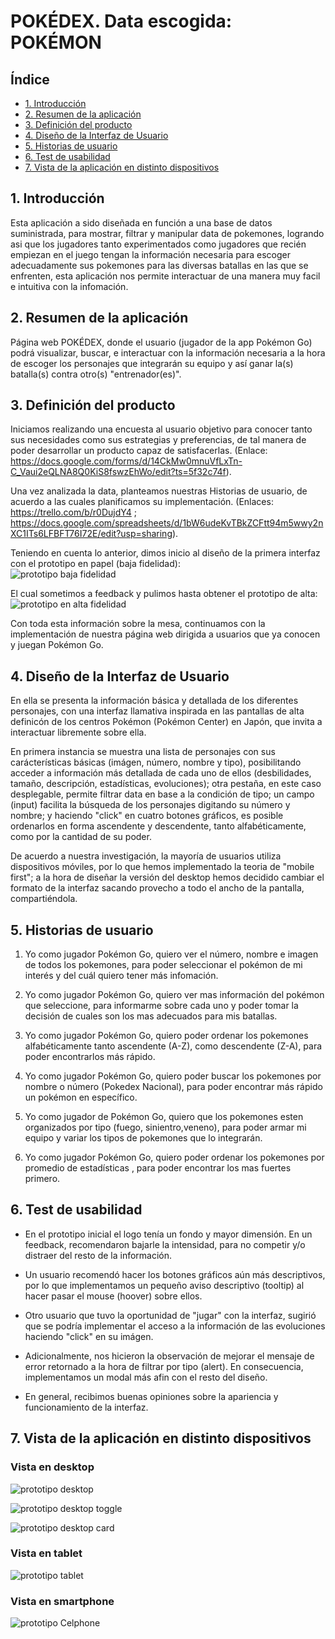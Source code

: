 # POKÉDEX. Data escogida: POKÉMON 

## Índice

* [1. Introducción](#1-introducción)
* [2. Resumen de la aplicación](#2-resumen-de-la-aplicación)
* [3. Definición del producto](#3-definición-del-producto)
* [4. Diseño de la Interfaz de Usuario](#4-diseño-de-la-interfaz-de-usuario)
* [5. Historias de usuario](#5-historias-de-usuario)
* [6. Test de usabilidad](#6-test-de-usabilidad)
* [7. Vista de la aplicación en distinto dispositivos](#7-vista-de-la-aplicación-en-distinto-dispositivos)


## 1. Introducción

Esta aplicación a sido diseñada en función a una base de datos suministrada, para mostrar, filtrar y manipular data de pokemones, logrando asi que los jugadores tanto experimentados como jugadores
que recién empiezan en el juego tengan la información necesaria para escoger adecuadamente sus pokemones para las diversas batallas en las que se enfrenten,
esta aplicación nos permite interactuar de una manera muy facil e intuitiva con la infomación.

## 2. Resumen de la aplicación

Página web POKÉDEX, donde el usuario (jugador de la app Pokémon Go) podrá visualizar, buscar, e interactuar con la información necesaria a la hora de escoger los personajes que integrarán su equipo y así ganar la(s) batalla(s) contra otro(s) "entrenador(es)".

## 3. Definición del producto

Iniciamos realizando una encuesta al usuario objetivo para conocer tanto sus necesidades como sus estrategias y preferencias, de tal manera de poder desarrollar un producto capaz de satisfacerlas. (Enlace:
https://docs.google.com/forms/d/14CkMw0mnuVfLxTn-C_Vaui2eQLNA8Q0KiS8fswzEhWo/edit?ts=5f32c74f).

Una vez analizada la data, planteamos nuestras Historias de usuario, de acuerdo a las cuales planificamos su implementación. (Enlaces: https://trello.com/b/r0DujdY4 ; https://docs.google.com/spreadsheets/d/1bW6udeKvTBkZCFtt94m5wwy2nXC1ITs6LFBFT76I72E/edit?usp=sharing).

Teniendo en cuenta lo anterior, dimos inicio al diseño de la primera interfaz con el prototipo en papel (baja fidelidad):  
![prototipo baja fidelidad](srcimages/Propotipo-papel-baja-fidelidad.jpg)

El cual sometimos a feedback y pulimos hasta obtener el prototipo de alta:
![prototipo en alta fidelidad](src/images/Propotipo-Figma-alta-fidelidad.jpg)

Con toda esta información sobre la mesa, continuamos con la implementación de nuestra página web dirigida a usuarios que ya conocen y juegan Pokémon Go. 

## 4. Diseño de la Interfaz de Usuario

En ella se presenta la información básica y detallada de los diferentes personajes, con una interfaz llamativa inspirada en las pantallas de alta definicón de los centros Pokémon (Pokémon Center) en Japón, que invita a interactuar libremente sobre ella. 

En primera instancia se muestra una lista de personajes con sus carácterísticas básicas (imágen, número, nombre y tipo), posibilitando acceder a información más detallada de cada uno de ellos (desbilidades, tamaño, descripción, estadísticas, evoluciones);  otra pestaña, en este caso desplegable, permite filtrar data en base a la condición de tipo; un campo (input) facilita la búsqueda de los personajes digitando su número y nombre; y haciendo "click" en cuatro botones gráficos, es posible ordenarlos en forma ascendente y descendente, tanto alfabéticamente, como por la cantidad de su poder. 

De acuerdo a nuestra investigación, la mayoría de usuarios utiliza dispositivos móviles, por lo que hemos implementado la teoria de "mobile first"; a la hora de diseñar la versión del desktop hemos decidido cambiar el formato de la interfaz sacando provecho a todo el ancho de la pantalla, compartiéndola.

## 5. Historias de usuario

1. Yo como jugador Pokémon Go, quiero ver el número, nombre e imagen de todos los pokemones, para poder seleccionar el pokémon de mi interés y del cuál quiero tener más infomación.

2. Yo como jugador Pokémon Go, quiero ver mas información del pokémon que seleccione, para informarme sobre cada uno y poder tomar la decisión de cuales son los mas adecuados para mis batallas.

3. Yo como jugador Pokémon Go, quiero poder ordenar los pokemones alfabéticamente tanto ascendente (A-Z), como descendente (Z-A), para poder encontrarlos más rápido.

4. Yo como jugador Pokémon Go, quiero poder buscar los pokemones por nombre o número (Pokedex Nacional), para poder encontrar más rápido un pokémon en específico.

5. Yo como jugador de Pokémon Go, quiero que los pokemones esten organizados por tipo (fuego, sinientro,veneno), para poder armar mi equipo y variar los tipos de pokemones que lo integrarán.

6. Yo como jugador Pokémon Go, quiero poder ordenar los pokemones por  promedio de estadísticas , para poder encontrar los mas fuertes primero.

## 6. Test de usabilidad

* En el prototipo inicial el logo tenía un fondo y mayor dimensión. En un feedback, recomendaron bajarle la intensidad, para no competir y/o distraer del resto de la información.

* Un usuario recomendó hacer los botones gráficos aún más descriptivos, por lo que implementamos un pequeño aviso descriptivo (tooltip) al hacer pasar el mouse (hoover) sobre ellos.

* Otro usuario que tuvo la oportunidad de "jugar" con la interfaz, sugirió que se podría implementar el acceso a la información de las evoluciones haciendo "click" en su imágen.

* Adicionalmente, nos hicieron la observación de mejorar el mensaje de error retornado a la hora de filtrar por tipo (alert). En consecuencia, implementamos un modal más afin con el resto del diseño.

* En general, recibimos buenas opiniones sobre la apariencia y funcionamiento de la interfaz.

## 7. Vista de la aplicación en distinto dispositivos

### Vista en desktop

![prototipo desktop](src/images/index-html-desktop.jpg)

![prototipo desktop toggle](src/images/index-html-toggle-desktop.jpg)

![prototipo desktop card](src/images/index-html-card-desktop.jpg)

### Vista en tablet

![prototipo tablet](src/images/index-html-Tablet.jpg)

### Vista en smartphone

![prototipo Celphone](src/images/index-html-Celphone.jpg)
